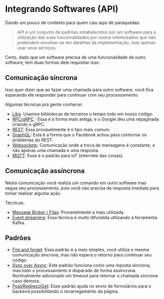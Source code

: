 # Integrando Softwares (API)

Dando um pouco de contexto para quem caiu aqui de paraquedas:

> API é um conjunto de padrões estabelecidos por um software para a utilização das suas funcionalidades por outros interessados que não pretendem envolver-se em detalhes da implementação, mas apenas usar seus serviços.

Certo, dado que um software precisa de uma funcionalidade de outro software, tem duas formas dele requisitar isso:

## Comunicação síncrona
Isso quer dizer que ao fazer uma chamada para outro software, você fica esperando ele responder para continuar com seu processamento. 

Algumas técnicas pra gente conhecer:
- [Libs](lib): Usamos bibliotecas de terceiros o tempo todo em nosso código.
- [RPC/gRPC](rpc) : Essa é a forma mais antiga, e o Google deu uma repaginada criando o gRPC.
- [REST](rest): Essa provavelmente é o tipo mais comum.
- [GraphQL](graphql): Esta é a forma que  o Facebook achou para contornar os problemas do REST.
- [Websockets](websockets): Comunicação onde a troca de mensagens é constante, e não apenas uma chamada e uma resposta.
- [MQTT](mqtt): Esse é o padrão para IoT (internete das coisas). 


## Comunicação assíncrona
Nesta comunicação você realiza um comando em outro software mas segue seu processamento, pois você não precisa da resposta imediata para tomar realizar alguma ação.

Técnicas:
- [Message Broker / Filas](message_broker): Provavelmente a mais utilizada.
- [Event streaming](event_streaming): Essa técnica é muito difundida utilizando a ferramenta Kafka.

## Padrões
- [Fire and forget](fire_and_forget): Essa padrão é a mais simples, você utiliza o mesma comunicação síncrona, mas não espera o retorno para continuar seu código.
- [Sync over Async](sync_over_async): Este padrão funciona como uma reposta síncrona, mas todo o processamento é disparado de forma assíncrona. Norlmalmente adicionado um timeout para retornar a chamada síncrona caso demora.
- [Post/Redirect/Get](post_redirect_get): Esse padrão ajuda no envio de formulários para o backend possíbilitando o recarregamento da página.
